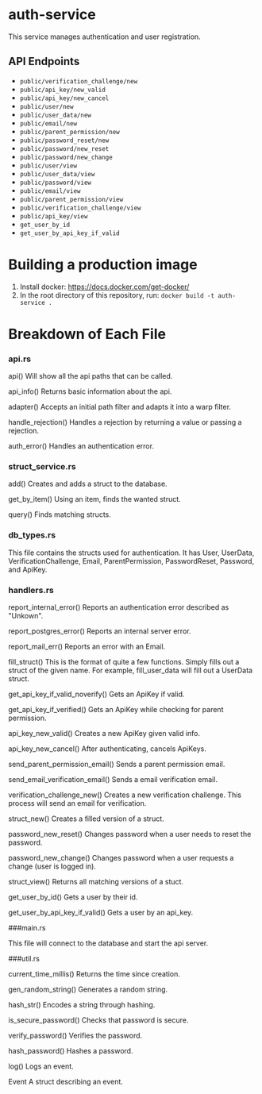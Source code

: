 # auth-service

This service manages authentication and user registration.

## API Endpoints

- `public/verification_challenge/new`
- `public/api_key/new_valid`
- `public/api_key/new_cancel`
- `public/user/new`
- `public/user_data/new`
- `public/email/new`
- `public/parent_permission/new`
- `public/password_reset/new`
- `public/password/new_reset`
- `public/password/new_change`
- `public/user/view`
- `public/user_data/view`
- `public/password/view`
- `public/email/view`
- `public/parent_permission/view`
- `public/verification_challenge/view`
- `public/api_key/view`
- `get_user_by_id`
- `get_user_by_api_key_if_valid`

# Building a production image

1. Install docker: https://docs.docker.com/get-docker/
2. In the root directory of this repository, run:
   `docker build -t auth-service .`

# Breakdown of Each File

### api.rs

api()
Will show all the api paths that can be called.

api_info()
Returns basic information about the api.

adapter()
Accepts an initial path filter and adapts it into a warp filter.

handle_rejection()
Handles a rejection by returning a value or passing a rejection.

auth_error()
Handles an authentication error.

### struct_service.rs

add()
Creates and adds a struct to the database.

get_by_item()
Using an item, finds the wanted struct.

query()
Finds matching structs.

### db_types.rs

This file contains the structs used for authentication.
It has User, UserData, VerificationChallenge, Email, ParentPermission, PasswordReset, Password, and ApiKey.

### handlers.rs

report_internal_error()
Reports an authentication error described as "Unkown".

report_postgres_error()
Reports an internal server error.

report_mail_err()
Reports an error with an Email.

fill_struct()
This is the format of quite a few functions. Simply fills out a struct of the given name.
For example, fill_user_data will fill out a UserData struct.

get_api_key_if_valid_noverify()
Gets an ApiKey if valid.

get_api_key_if_verified()
Gets an ApiKey while checking for parent permission.

api_key_new_valid()
Creates a new ApiKey given valid info.

api_key_new_cancel()
After authenticating, cancels ApiKeys.

send_parent_permission_email()
Sends a parent permission email.

send_email_verification_email()
Sends a email verification email.

verification_challenge_new()
Creates a new verification challenge. This process will send an email for verification.

struct_new()
Creates a filled version of a struct.

password_new_reset()
Changes password when a user needs to reset the password.

password_new_change()
Changes password when a user requests a change (user is logged in).

struct_view()
Returns all matching versions of a stuct.

get_user_by_id()
Gets a user by their id.

get_user_by_api_key_if_valid()
Gets a user by an api_key.

###main.rs

This file will connect to the database and start the api server.

###util.rs

current_time_millis()
Returns the time since creation.

gen_random_string()
Generates a random string.

hash_str()
Encodes a string through hashing.

is_secure_password()
Checks that password is secure.

verify_password()
Verifies the password.

hash_password()
Hashes a password.

log()
Logs an event.

Event
A struct describing an event.
